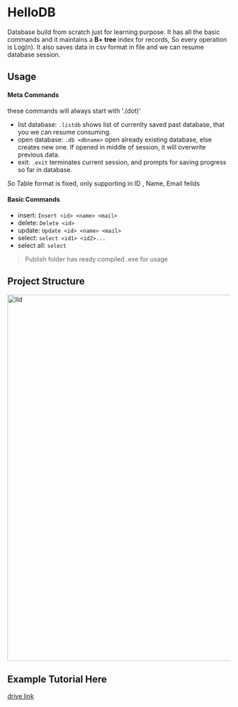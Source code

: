
# HelloDB
Database build from scratch just for learning purpose. It has all the basic commands and it maintains a **B+ tree** index for records, So every operation is Log(n). It also saves data in csv format in file and we can resume database session.

## Usage
#### Meta Commands
these commands will always start with '.(dot)'
- list database: `.listdb` shows list of currenlty saved past database, that you we can resume consuming.
- open database: `.db <dbname>` open already existing database, else creates new one. If opened in middle of session, it will overwrite previous data.
- exit: `.exit` terminates current session, and prompts for saving progress so far in database.

So Table format is fixed, only supporting in  ID <unique>, Name, Email feilds

#### Basic Commands
- insert: `Insert <id> <name> <mail>`
- delete: `Delete <id>`
- update: `Update <id> <name> <mail>`
- select: `select <id1> <id2>...`
- select all: `select`

> Publish folder has ready compiled .exe for usage

## Project Structure

<img width="827" alt="lld" src="https://github.com/user-attachments/assets/70988039-4061-43c2-bc70-2aeae9810890">


## Example Tutorial Here

[drive link](https://drive.google.com/file/d/1PzDCXHcyOyOZt3hMduNyJfTOtoMAS6Sl/view?usp=sharing)
